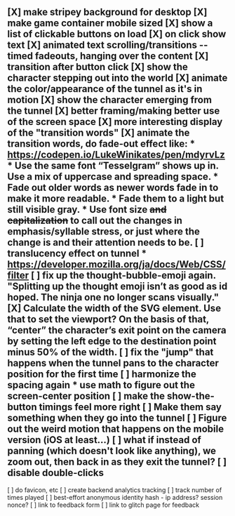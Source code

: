 [X] make stripey background for desktop
[X] make game container mobile sized
[X] show a list of clickable buttons on load
[X] on click show text
[X] animated text scrolling/transitions -- timed fadeouts, hanging over the content
[X] transition after button click
[X] show the character stepping out into the world
[X] animate the color/appearance of the tunnel as it's in motion
[X] show the character emerging from the tunnel
[X] better framing/making better use of the screen space
[X] more interesting display of the "transition words"
[X] animate the transition words, do fade-out effect like:
    * https://codepen.io/LukeWinikates/pen/mdyrvLz
    * Use the same font “Tesselgram” shows up in. Use a mix of uppercase and spreading space.
    * Fade out older words as newer words fade in to make it more readable.
    * Fade them to a light but still visible gray.
    * Use font size ~~and capitalization~~ to call out the changes in emphasis/syllable stress, or just where the change is and their attention needs to be.
[ ] translucency effect on tunnel
    * https://developer.mozilla.org/ja/docs/Web/CSS/filter
[ ] fix up the thought-bubble-emoji again. "Splitting up the thought emoji isn’t as good as id hoped. The ninja one no longer scans visually."
[X] Calculate the width of the SVG element. Use that to set the viewport? On the basis of that, “center” the character’s exit point on the camera by setting the left edge to the destination point minus 50% of the width.
[ ] fix the "jump" that happens when the tunnel pans to the character position for the first time
[ ] harmonize the spacing again
    * use math to figure out the screen-center position
[ ] make the show-the-button timings feel more right
[ ] Make them say something when they go into the tunnel
[ ] Figure out the weird motion that happens on the mobile version (iOS at least...)
[ ] what if instead of panning (which doesn't look like anything), we zoom out, then back in as they exit the tunnel?
[ ] disable double-clicks
---------------
[ ] do favicon, etc
[ ] create backend analytics tracking
[ ] track number of times played
[ ] best-effort anonymous identity hash - ip address? session nonce?
[ ] link to feedback form
[ ] link to glitch page for feedback